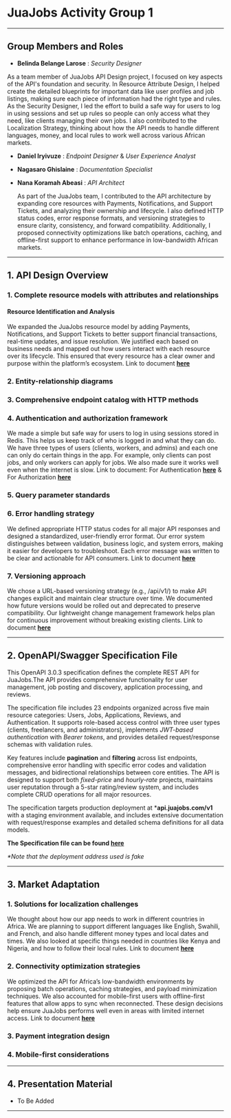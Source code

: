 # JuaJobs Activity Group 1
---

## Group Members and Roles

- **Belinda Belange Larose** : *Security Designer*

As a team member of JuaJobs API Design project, I focused on key aspects of the API's foundation and security. In Resource Attribute Design, I helped create the detailed blueprints for important data like user profiles and job listings, making sure each piece of information had the right type and rules. As the Security Designer, I led the effort to build a safe way for users to log in using sessions and set up rules so people can only access what they need, like clients managing their own jobs. I also contributed to the Localization Strategy, thinking about how the API needs to handle different languages, money, and local rules to work well across various African markets.
- **Daniel Iryivuze** : *Endpoint Designer* & *User Experience Analyst*
- **Nagasaro Ghislaine** : *Documentation Specialist*
- **Nana Koramah Abeasi** : *API Architect*

  As part of the JuaJobs team, I contributed to the API architecture by expanding core resources with Payments, Notifications, and Support Tickets, and analyzing their ownership and lifecycle. I also defined HTTP status codes, error response formats, and versioning strategies to ensure clarity, consistency, and forward compatibility. Additionally, I proposed connectivity optimizations like batch operations, caching, and offline-first support to enhance performance in low-bandwidth African markets.

---

## 1. API Design Overview

### 1. Complete resource models with attributes and relationships
#### Resource Identification and Analysis
We expanded the JuaJobs resource model by adding Payments, Notifications, and Support Tickets to better support financial transactions, real-time updates, and issue resolution. We justified each based on business needs and mapped out how users interact with each resource over its lifecycle. This ensured that every resource has a clear owner and purpose within the platform’s ecosystem.
Link to document **[here](phase_1/resource_identification_&_analysis.md)**
### 2. Entity-relationship diagrams
### 3. Comprehensive endpoint catalog with HTTP methods
### 4. Authentication and authorization framework 

  We made a simple but safe way for users to log in using sessions stored in Redis. This helps us keep track of who is logged in and what they can do. We have three types of users (clients, workers, and admins) and each one can only do certain things in the app. For example, only clients can post jobs, and only workers can apply for jobs. We also made sure it works well even when the internet is slow. Link to document: For Authentication **[here](phase_4/authentication.md)** & For Authorization **[here](phase_4/authorization.md)**

### 5. Query parameter standards
### 6. Error handling strategy
We defined appropriate HTTP status codes for all major API responses and designed a standardized, user-friendly error format. Our error system distinguishes between validation, business logic, and system errors, making it easier for developers to troubleshoot. Each error message was written to be clear and actionable for API consumers.
Link to document **[here](phase_2/HTTP_status_codes.md)**
### 7. Versioning approach
We chose a URL-based versioning strategy (e.g., /api/v1/) to make API changes explicit and maintain clear structure over time. We documented how future versions would be rolled out and deprecated to preserve compatibility. Our lightweight change management framework helps plan for continuous improvement without breaking existing clients.
Link to document **[here](phase_2/versioning_strategy.md)**

---

## 2. OpenAPI/Swagger Specification File

This OpenAPI 3.0.3 specification defines the complete REST API for JuaJobs.The API provides comprehensive functionality for user management, job posting and discovery, application processing, and reviews.

The specification file includes 23 endpoints organized across five main resource categories: Users, Jobs, Applications, Reviews, and Authentication. It supports role-based access control with three user types (clients, freelancers, and administrators), implements *JWT-based authentication* with *Bearer tokens*, and provides detailed request/response schemas with validation rules.

Key features include **pagination** and **filtering** across list endpoints, comprehensive error handling with specific error codes and validation messages, and bidirectional relationships between core entities. The API is designed to support both *fixed-price* and *hourly-rate* projects, maintains user reputation through a 5-star rating/review system, and includes complete CRUD operations for all major resources.

The specification targets production deployment at ***api.juajobs.com/v1** with a staging environment available, and includes extensive documentation with request/response examples and detailed schema definitions for all data models.

**The Specification file can be found [here](phase_3/OpenAPI_file.yaml)**

_*Note that the deployment address used is fake_

---

## 3. Market Adaptation

### 1. Solutions for localization challenges
We thought about how our app needs to work in different countries in Africa. We are planning to support different languages like English, Swahili, and French, and also handle different money types and local dates and times. We also looked at specific things needed in countries like Kenya and Nigeria, and how to follow their local rules. Link to document **[here](phase_5/localization.md)**
### 2. Connectivity optimization strategies
We optimized the API for Africa’s low-bandwidth environments by proposing batch operations, caching strategies, and payload minimization techniques. We also accounted for mobile-first users with offline-first features that allow apps to sync when reconnected. These design decisions help ensure JuaJobs performs well even in areas with limited internet access.
Link to document **[here](phase_5/connectivity.md)**
### 3. Payment integration design
### 4. Mobile-first considerations

---

## 4. Presentation Material

- To Be Added

---
